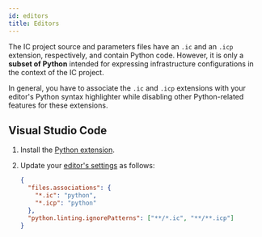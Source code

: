 ```yaml
---
id: editors
title: Editors
---
```


The IC project source and parameters files have an `.ic` and an `.icp`
extension, respectively, and contain Python code. However, it is only a
**subset of Python** intended for expressing infrastructure
configurations in the context of the IC project.

In general, you have to associate the `.ic` and `.icp` extensions with
your editor's Python syntax highlighter while disabling other
Python-related features for these extensions.

## Visual Studio Code

1. Install the [Python extension][vscode-pythonext].

2. Update your [editor's settings][vscode-settings] as follows:

   ```json
   {
     "files.associations": {
       "*.ic": "python",
       "*.icp": "python"
     },
     "python.linting.ignorePatterns": ["**/*.ic", "**/**.icp"]
   }
   ```

[vscode-pythonext]: https://marketplace.visualstudio.com/items?itemName=ms-python.python
[vscode-settings]: https://code.visualstudio.com/docs/getstarted/settings#_settings-file-locations

